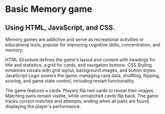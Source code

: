 # Basic Memory game
## Using HTML, JavaScript, and CSS.

Memory games are addictive and serve as recreational activities or educational tools, popular for improving cognitive skills, concentration, and memory.

HTML Structure defines the game's layout and content with headings for title and statistics, a grid for cards, and navigation buttons. CSS Styling enhances visuals with grid layout, background images, and button styles. JavaScript Logic powers the game, managing card data, shuffling, flipping, scoring, and game state control, including restart functionality.

The game features a cards. Players flip two cards to reveal their images. Matching pairs remain visible, while unmatched cards flip back. The game tracks correct matches and attempts, ending when all pairs are found, displaying the player's performance.
